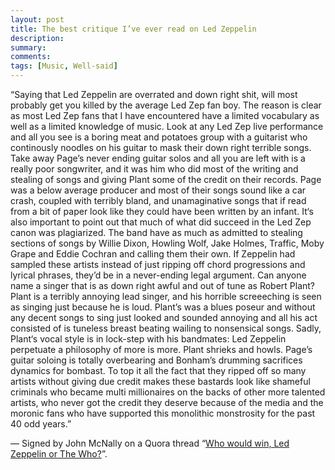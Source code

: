 ```yaml
---
layout: post
title: The best critique I’ve ever read on Led Zeppelin
description: 
summary: 
comments: 
tags: [Music, Well-said]
---
```


“Saying that Led Zeppelin are overrated and down right shit, will most probably get you killed by the average Led Zep fan boy. The reason is clear as most Led Zep fans that I have encountered have a limited vocabulary as well as a limited knowledge of music. Look at any Led Zep live performance and all you see is a boring meat and potatoes group with a guitarist who continously noodles on his guitar to mask their down right terrible songs. Take away Page’s never ending guitar solos and all you are left with is a really poor songwriter, and it was him who did most of the writing and stealing of songs and giving Plant some of the credit on their records. Page was a below average producer and most of their songs sound like a car crash, coupled with terribly bland, and unamaginative songs that if read from a bit of paper look like they could have been written by an infant. It‘s also important to point out that much of what did succeed in the Led Zep canon was plagiarized. The band have as much as admitted to stealing sections of songs by Willie Dixon, Howling Wolf, Jake Holmes, Traffic, Moby Grape and Eddie Cochran and calling them their own. If Zeppelin had sampled these artists instead of just ripping off chord progressions and lyrical phrases, they’d be in a never-ending legal argument. Can anyone name a singer that is as down right awful and out of tune as Robert Plant? Plant is a terribly annoying lead singer, and his horrible screeeching is seen as singing just because he is loud. Plant’s was a blues poseur and without any decent songs to sing just looked and sounded annoying and all his act consisted of is tuneless breast beating wailing to nonsensical songs. Sadly, Plant‘s vocal style is in lock-step with his bandmates: Led Zeppelin perpetuate a philosophy of more is more. Plant shrieks and howls. Page’s guitar soloing is totally overbearing and Bonham’s drumming sacrifices dynamics for bombast. To top it all the fact that they ripped off so many artists without giving due credit makes these bastards look like shameful criminals who became multi millionaires on the backs of other more talented artists, who never got the credit they deserve because of the media and the moronic fans who have supported this monolithic monstrosity for the past 40 odd years.”

— Signed by John McNally on a Quora thread “[Who would win, Led Zeppelin or The Who?](https://www.quora.com/Who-would-win-Led-Zeppelin-or-The-Who)”.